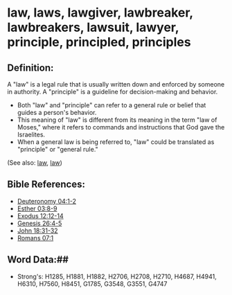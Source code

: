# law, laws, lawgiver, lawbreaker, lawbreakers, lawsuit, lawyer, principle, principled, principles #

## Definition: ##

A "law" is a legal rule that is usually written down and enforced by someone in authority. A "principle" is a guideline for decision-making and behavior.

* Both "law" and "principle" can refer to a general rule or belief that guides a person's behavior.
* This meaning of "law" is different from its meaning in the term "law of Moses," where it refers to commands and instructions that God gave the Israelites.
* When a general law is being referred to, "law" could be translated as "principle" or "general rule."

(See also: [law](../other/law.md), [law](../kt/lawofmoses.md))

## Bible References: ##

* [Deuteronomy 04:1-2](rc://en/tn/help/deu/04/01)
* [Esther 03:8-9](rc://en/tn/help/est/03/08)
* [Exodus 12:12-14](rc://en/tn/help/exo/12/12)
* [Genesis 26:4-5](rc://en/tn/help/gen/26/04)
* [John 18:31-32](rc://en/tn/help/jhn/18/31)
* [Romans 07:1](rc://en/tn/help/rom/07/01)

## Word Data:##

* Strong's: H1285, H1881, H1882, H2706, H2708, H2710, H4687, H4941, H6310, H7560, H8451, G1785, G3548, G3551, G4747
